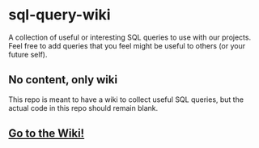 # sql-query-wiki
A collection of useful or interesting SQL queries to use with our projects. Feel free to add queries that you feel might be useful to others (or your future self).

## No content, only wiki

This repo is meant to have a wiki to collect useful SQL queries, but the actual code in this repo should remain blank.

## [Go to the Wiki!](https://github.com/metabrainz/sql-query-wiki/wiki)
